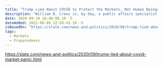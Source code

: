```yaml
---
title: "Trump Lied About COVID to Protect the Markets, Not Human Beings"
description: "William B. Crews is, by day, a public affairs specialist for the National Institute of Allergy and Infectious Diseases. But for years he has been writing for RedState under the streiff pseudonym. And in that capacity he has been contributing to the very same disinformation campaign that his superiors at the NIAID say is a major challenge to widespread efforts to control a pandemic that has claimed roughly 200,000 U.S. lives."
date: 2020-09-10 16:48:00.10 -5
dateAdded: 2022-08-09 22:59:43.10 -5
isBasedOn: "https://slate.com/news-and-politics/2020/09/trump-lied-about-covid-market-panic.html"
tags:
  - Markets
  - Preparedness
---
```


https://slate.com/news-and-politics/2020/09/trump-lied-about-covid-market-panic.html
